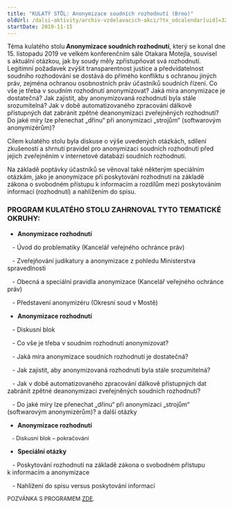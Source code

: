 ```yaml
---
title: "KULATÝ STŮL: Anonymizace soudních rozhodnutí (Brno)"
oldUrl: /dalsi-aktivity/archiv-vzdelavacich-akci/?tx_odcalendar[uid]=321&cHash=e2891311666c6d81da0510e2dbb02369
startDate: 2019-11-15
---
```


<p class="align-blok">Téma kulatého stolu<b> Anonymizace soudních rozhodnutí</b>, který se konal dne 15. listopadu 2019 ve velkém konferenčním sále Otakara Motejla, souvisel s aktuální otázkou, jak by soudy měly zpřístupňovat svá
rozhodnutí. Legitimní požadavek zvýšit transparentnost justice a předvídatelnost soudního
rozhodování se dostává do přímého konfliktu s ochranou jiných práv, zejména ochranou
osobnostních práv účastníků soudních řízení. Co vše je třeba v soudním rozhodnutí
anonymizovat? Jaká míra anonymizace je dostatečná? Jak zajistit, aby anonymizovaná
rozhodnutí byla stále srozumitelná? Jak v době automatizovaného zpracování dálkově
přístupných dat zabránit zpětné deanonymizaci zveřejněných rozhodnutí? Do jaké míry lze
přenechat „dřinu“ při anonymizaci „strojům“ (softwarovým anonymizérům)?</p>
<p class="align-blok">Cílem kulatého stolu byla diskuse o výše uvedených otázkách, sdílení zkušeností a shrnutí
pravidel pro anonymizaci soudních rozhodnutí před jejich zveřejněním v internetové databázi
soudních rozhodnutí.</p>
<p class="align-blok">Na základě poptávky účastníků se věnoval také některým speciálním otázkám, jako je
anonymizace při poskytování rozhodnutí na základě zákona o svobodném přístupu
k informacím a rozdílům mezi poskytováním informací (rozhodnutí) a nahlížením do spisu.</p><h3 class="align-blok"></h3><h3 class="align-blok"></h3><h3 class="align-blok">PROGRAM KULATÉHO STOLU ZAHRNOVAL TYTO TEMATICKÉ OKRUHY:</h3><p></p><ul><li><b>Anonymizace rozhodnutí</b></li></ul><p>   - Úvod do problematiky (Kancelář veřejného ochránce práv)
</p>
<p>   - Zveřejňování judikatury a anonymizace z pohledu Ministerstva
spravedlnosti
</p>
<p>   - Obecná a speciální pravidla anonymizace (Kancelář veřejného ochránce
práv)
</p>
<p>   - Představení anonymizéru (Okresní soud v Mostě)</p>
<p></p><ul><li><b>Anonymizace rozhodnutí</b></li></ul><p>   - Diskusní blok
</p>
<p>   - Co vše je třeba v soudním rozhodnutí anonymizovat?
</p>
<p>   - Jaká míra anonymizace soudních rozhodnutí je dostatečná?
</p>
<p>   - Jak zajistit, aby anonymizovaná rozhodnutí byla stále srozumitelná?
</p>
<p>   - Jak v době automatizovaného zpracování dálkově přístupných dat
zabránit zpětné deanonymizaci zveřejněných soudních rozhodnutí?
</p>
<p>   - Do jaké míry lze přenechat „dřinu“ při anonymizaci „strojům“
(softwarovým anonymizérům)?
a další otázky</p>
<p></p><ul><li><b>Anonymizace rozhodnutí</b></li></ul><p><span style="font-size: 12.8px;">   - Diskusní blok – pokračování</span></p>
<p></p><ul><li><b>Speciální otázky</b></li></ul><p>   - Poskytování rozhodnutí na základě zákona o svobodném přístupu
k informacím a anonymizace</p>
<p>   - Nahlížení do spisu versus poskytování informací </p>
<p></p>
<p><span style="font-size: 12.8px;">POZVÁNKA S PROGRAMEM </span><a href="https://www.ochrance.cz/fileadmin/user_upload/projekt_ESF/00_2019_VA/KULATE_STOLY/11_15_Anonymizace_soudnich_rozhodnuti/11_15_Anonymizace_soudnich_rozhodnuti_POZVANKA.pdf" style="font-size: 12.8px;">ZDE</a><span style="font-size: 12.8px;">.</span></p>
